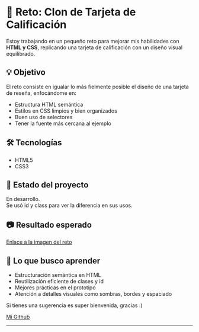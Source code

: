# 🎯 Reto: Clon de Tarjeta de Calificación

Estoy trabajando en un pequeño reto para mejorar mis habilidades con **HTML y CSS**, replicando una tarjeta de calificación con un diseño visual equilibrado.

## 💡 Objetivo

El reto consiste en igualar lo más fielmente posible el diseño de una tarjeta de reseña, enfocándome en:

- Estructura HTML semántica
- Estilos en CSS limpios y bien organizados
- Buen uso de selectores
- Tener la fuente más cercana al ejemplo

## 🛠️ Tecnologías

- HTML5
- CSS3

## 📌 Estado del proyecto

En desarrollo.  
Se usó id y class para ver la diferencia en sus usos.

## 📷 Resultado esperado
[Enlace a la imagen del reto](https://www.frontendmentor.io/solutions/responsive-responsive-card-using-ant-design-ui-library-rVvqrOjZzb)

## 🧠 Lo que busco aprender

- Estructuración semántica en HTML
- Reutilización eficiente de clases y id
- Mejores prácticas en el prototipo
- Atención a detalles visuales como sombras, bordes y espaciado

Si tienes una sugerencia es super bienvenida, gracias :)

[Mi Github](https://github.com/AngelaMcCord)

---

